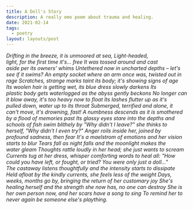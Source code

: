 ```yaml
---
title: A Doll's Story
description: A really emo poem about trauma and healing.
date: 2021-02-14
tags:
  - poetry
layout: layouts/post
---
```


<style>
poem {
  white-space: pre-wrap;
  font-style: italic;
}
</style>

<poem>Drifting in the breeze, it is unmoored at sea,
Light-headed, light, for the first time it's... free
It was tossed around and cast aside per its owners' whims
Untethered now in uncharted depths&nbsp;– let's see if it swims?
An empty socket where an arm once was, twisted out in rage
Scratches, strange marks taint its body; it's showing signs of age
Its woolen hair is getting wet, its blue dress slowly darkens
Its plastic body gets waterlogged as the abyss gently beckons
No longer can it blow away, it's too heavy now to float
Its lashes flutter up as it's pulled down, water up to its throat
Submerged, terrified and alone, it can't move, it's drowning, fast!
A numbness descends as it is smothered by a flood of memories past
Its glassy eyes stare into the depths and schools of fish swim blithely by
"Why didn't I leave?" she thinks to herself, "Why didn't I even try?"
Anger roils inside her, joined by profound sadness, then fear
It's a maelstrom of emotions and her vision starts to blur
Tears fall as night falls and the moonlight makes the water gleam
Thoughts rattle loudly in her head; she just wants to scream
Currents tug at her dress, whisper comforting words to heal all:
"How could you have left, or fought, or tried? You were only just a doll..."
The castaway listens thoughtfully and the intensity starts to dissipate
Held afloat by the kindly currents, she feels less of the weight
Days, weeks, months go by, bringing the return of her customary joy
She's healing herself and the strength she now has, no one can destroy
She is her own person now, and her scars have a song to sing
To remind her to never again be someone else's plaything.</poem>
